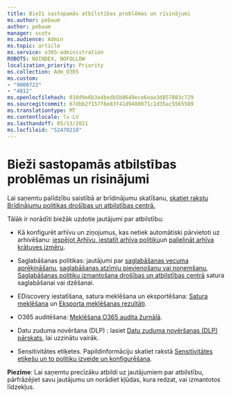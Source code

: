 ```yaml
---
title: Bieži sastopamās atbilstības problēmas un risinājumi
ms.author: pebaum
author: pebaum
manager: scotv
ms.audience: Admin
ms.topic: article
ms.service: o365-administration
ROBOTS: NOINDEX, NOFOLLOW
localization_priority: Priority
ms.collection: Adm_O365
ms.custom:
- "9000722"
- "4812"
ms.openlocfilehash: 010d9e6b3a4bedb5b8649ece6eaa3d857883c729
ms.sourcegitcommit: 67dbb2f157f6e83f41d9480071c1d35ac5565509
ms.translationtype: MT
ms.contentlocale: lv-LV
ms.lasthandoff: 05/13/2021
ms.locfileid: "52470210"
---
```

# <a name="compliance-common-issues-and-resolutions"></a>Bieži sastopamās atbilstības problēmas un risinājumi

Lai saņemtu palīdzību saistībā ar brīdinājumu skatīšanu, [skatiet rakstu Brīdinājumu politikas drošības un atbilstības centrā.](/microsoft-365/compliance/alert-policies.md)

Tālāk ir norādīti biežāk uzdotie jautājumi par atbilstību:

- Kā konfigurēt arhīvu un ziņojumus, kas netiek automātiski pārvietoti uz arhivēšanu: [iespējot Arhīvu, iestatīt arhīva politiku](/microsoft-365/compliance/enable-archive-mailboxes.md)un [palielināt arhīva krātuves izmēru](/microsoft-365/compliance/enable-unlimited-archiving.md).

- Saglabāšanas politikas: jautājumi par [saglabāšanas vecuma aprēķināšanu](/exchange/security-and-compliance/messaging-records-management/retention-age.md), [saglabāšanas atzīmju pievienošanu vai noņemšanu](/exchange/security-and-compliance/messaging-records-management/add-or-remove-retention-tags.md), [Saglabāšanas politiku izmantošana drošības un atbilstības centrā](/microsoft-365/compliance/retention-policies.md) satura saglabāšanai vai dzēšanai.

- EDiscovery iestatīšana, satura meklēšana un eksportēšana: [Satura meklēšana](/microsoft-365/compliance/search-for-content.md) un [Eksporta meklēšanas rezultāti](/microsoft-365/compliance/export-search-results.md).

- O365 auditēšana: [Meklēšana O365 audita žurnālā](/microsoft-365/compliance/search-the-audit-log-in-security-and-compliance.md).

- Datu zuduma novēršana (DLP) : lasiet [Datu zuduma novēršanas (DLP) pārskats](/microsoft-365/compliance/data-loss-prevention-policies.md), lai uzzinātu vairāk.
 
- Sensitivitātes etiķetes. Papildinformāciju skatiet rakstā [Sensitivitātes etiķešu un to politiku izveide un konfigurēšana](/microsoft-365/compliance/create-sensitivity-labels.md).

**Piezīme**: Lai saņemtu precīzāku atbildi uz jautājumiem par atbilstību, pārfrāzējiet savu jautājumu un norādiet kļūdas, kura redzat, vai izmantotos līdzekļus.
